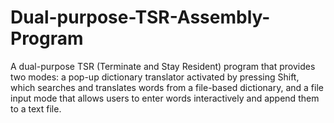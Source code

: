 # Dual-purpose-TSR-Assembly-Program
A dual-purpose TSR (Terminate and Stay Resident) program that provides two modes: a pop-up dictionary translator activated by pressing Shift, which searches and translates words from a file-based dictionary, and a file input mode that allows users to enter words interactively and append them to a text file.
